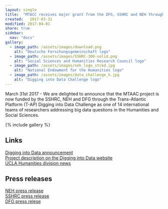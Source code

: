 ```yaml
---
layout: single
title:  "MTACC receives major grant from the DFG, SSHRC and NEH through the Digging into Data Challenge"
created:   2017-03-31
modified: 2017-04-01 
share: true
sidebar:
  nav: "docs"
gallery:
  - image_path: /assets/images/download.png
    alt: "Deutsche Forschungsgemeinschaft logo"
  - image_path: /assets/images/SSHRC-300-solid.png
    alt: "Social Sciences and Humanities Research Council logo"
  - image_path: /assets/images/neh_logo_stckd.jpg
    alt: "National Endowment for the Humanities logo"
  - image_path: /assets/images/data_challenge_h.jpg
    alt: "Digging into Data Challenge logo"
---
```


March 31st 2017 - We are delighted to announce that the MTAAC project is now funded by the SSHRC, NEH and DFG through the Trans-Atlantic Platform (T-AP)  Digging into Data Challenge as one of 14 international teams of researchers addressing big data questions in the Humanities and Social Sciences. 

{% include gallery %}

## Links
[Digging into Data announcement](https://diggingintodata.org/awards/2016/news/winners-round-four-t-ap-digging-data-challenge)   
[Project description on the Digging into Data website](https://diggingintodata.org/awards/2016/project/machine-translation-and-automated-analysis-cuneiform-languages-mtaac)  
[UCLA Humanities division news](http://humanities.ucla.edu/faculty-department/ucla-near-eastern-languages-cultures-professor-robert-k-englund-receives-prestigious-grant-research-collaboration-big-data/)  

## Press releases
[NEH press release](https://www.neh.gov/news/press-release/diggingintodata)  
[SSHRC press release](http://www.sshrc-crsh.gc.ca/news_room-salle_de_presse/press_releases-communiques/2017/digging_into_data-au_coeur_des_donnees_numeriques-eng.aspx)    
[DFG press relese](http://www.dfg.de/foerderung/info_wissenschaft/2017/info_wissenschaft_17_16/index.html)



